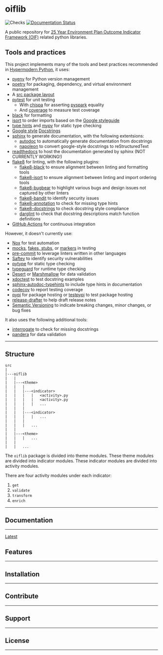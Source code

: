 # oiflib

![Checks](https://github.com/Defra-Data-Science-Centre-of-Excellence/oiflib/workflows/Format%2C%20Lint%2C%20and%20Test/badge.svg)
[![Documentation Status](https://readthedocs.org/projects/oiflib/badge/?version=latest)](https://oiflib.readthedocs.io/en/latest/?badge=latest)

A public repository for [25 Year Environment Plan Outcome Indicator Framework (OIF)](https://www.gov.uk/government/publications/25-year-environment-plan-progress-reports) related python libraries.

## Tools and practices

This project implements many of the tools and best practices recommended in [Hypermodern Python](https://cjolowicz.github.io/posts/hypermodern-python-01-setup/), it uses:

- [pyenv](https://github.com/pyenv/pyenv) for Python version management
- [poetry](https://python-poetry.org/) for packaging, dependency, and virtual environment management
- A [src package layout](https://hynek.me/articles/testing-packaging/)
- [pytest](https://docs.pytest.org/en/latest/) for unit testing
    - With [chispa](https://github.com/MrPowers/chispa) for asserting [pyspark](https://spark.apache.org/docs/latest/api/python/index.html) equality
    - And [coverage](https://coverage.readthedocs.io/) to measure test coverage
- [black](https://github.com/psf/black) for formatting
- [isort](https://timothycrosley.github.io/isort/) to order imports based on the [Google styleguide](https://google.github.io/styleguide/pyguide.html?showone=Imports_formatting#313-imports-formatting)
- [type hints](https://www.python.org/dev/peps/pep-0484/) and [mypy](http://mypy-lang.org/) for static type checking
- [Google style](https://google.github.io/styleguide/pyguide.html#38-comments-and-docstrings) [Docstrings](https://www.python.org/dev/peps/pep-0257/#what-is-a-docstring)
- [sphinx](http://www.sphinx-doc.org/) to generate documentation, with the following extentsions:
    - [autodoc](https://www.sphinx-doc.org/en/master/usage/extensions/autodoc.html) to automatically generate documentation from docstrings
    - [napoleon](https://www.sphinx-doc.org/en/master/usage/extensions/napoleon.html) to convert google-style docstrings to reStructuredText
- [readthedocs](https://readthedocs.org/) to host the documentation generated by sphinx (NOT CURRENTLY WORKING!)
- [flake8](https://flake8.pycqa.org/en/latest/) for linting, with the following plugins:
    - [flake8-black](https://github.com/peterjc/flake8-black) to ensure alignment between linting and formatting tools
    - [flake8-isort](https://github.com/gforcada/flake8-isort) to ensure alignment between linting and import ordering tools
    - [flake8-bugbear](https://github.com/PyCQA/flake8-bugbear) to highlight various bugs and design issues not captured by other linters
    - [flake8-bandit](https://github.com/tylerwince/flake8-bandit) to identify security issues
    - [flake8-annotation](https://github.com/python-discord/flake8-annotations) to check for missing type hints
    - [flake8-docstrings](https://gitlab.com/pycqa/flake8-docstrings) to check docstring style compliance
    - [darglint](https://github.com/terrencepreilly/darglint) to check that docstring descriptions match function definitions
- [GitHub Actions](https://github.com/features/actions) for continuous integration

However, it doesn't currently use:

- [Nox](https://nox.thea.codes/) for test automation
- [mocks](https://towardsdatascience.com/stop-mocking-me-unit-tests-in-pyspark-using-pythons-mock-library-a4b5cd019d7e), [fakes, stubs](https://blog.pragmatists.com/test-doubles-fakes-mocks-and-stubs-1a7491dfa3da), or [markers](https://docs.pytest.org/en/latest/example/markers.html) in testing
- [pre-commit](https://pre-commit.com/) to leverage linters written in other languages
- [Saftey](https://github.com/pyupio/safety) to identify security vulnerabilities
- [pytype](https://google.github.io/pytype/) for static type checking
- [typeguard](https://github.com/agronholm/typeguard) for runtime type checking
- [Desert](https://desert.readthedocs.io/) or [Marshmallow](https://marshmallow.readthedocs.io/) for data validation
- [xdoctest](https://github.com/Erotemic/xdoctest) to test docstring examples
- [sphinx-autodoc-typehints](https://github.com/agronholm/sphinx-autodoc-typehints) to include type hints in documentation
- [codecov](https://codecov.io/) to report testing coverage
- [pypi](https://pypi.org/) for package hosting or [testpypi](https://test.pypi.org/) to test package hosting
- [release-drafter](https://github.com/release-drafter/release-drafter) to help draft release notes
- [Semantic Versioning](https://semver.org/) to indicate breaking changes, minor changes, or bug fixes

It also uses the following additional tools:

- [interrogate](https://interrogate.readthedocs.io/en/latest/) to check for missing docstrings
- [pandera](https://pandera.readthedocs.io/en/stable/) for data validation

---

## Structure

```
src
|
|---oiflib
|   |
|   |---<theme>
|   |   |
|   |   |---<indicator>
|   |   |   |   <activity>.py
|   |   |   |   <activity>.py
|   |   |   |   ...
|   |   |
|   |   |---<indicator>
|   |   |   |   ...
|   |   |
|   |   |   ...
|   |
|   |---<theme>
|   |   |   ...
|   |
|   |   ...
```

The `oiflib` package is divided into theme modules. These theme modules are divided into indicator modules. These indicator modules are divided into activity modules.

There are four activity modules under each indicator:

1. `get`
1. `validate`
1. `transform`
1. `enrich`

---

## Documentation

---

[Latest](https://oiflib.readthedocs.io/en/latest/)

## Features

---

## Installation

---

## Contribute

---

## Support

---

## License

---
